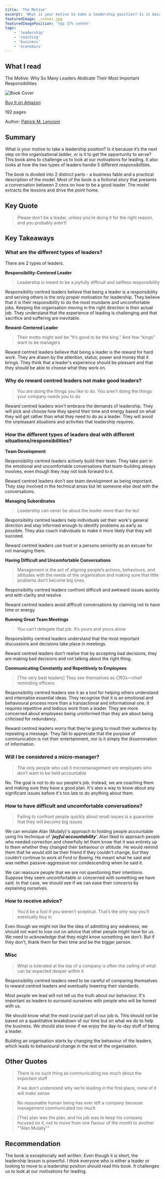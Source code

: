 ```yaml
---
title: 'The Motive'
excerpt: 'What is your motive to take a leadership position? Is it because it’s the next step on the organisational ladder or is it to get the opportunity to serve?  This book challenges us to look at our motivations for leading.'
featuredImage: ./cover.jpg
featuredImagePosition: 'top 37% center'
tags:
    - 'leadership'
    - 'coaching'
    - 'business'
    - 'economics'
---
```


<!-- markdownlint-disable MD036 -->

## What I read

The Motive: Why So Many Leaders Abdicate Their Most Important Responsibilities

![Book Cover](./cover.jpg)

[Buy it on Amazon](https://www.amazon.com/Motive-Leaders-Abdicate-Important-Responsibilities/dp/1119600456)

192 pages

Author: [Patrick M. Lencioni](https://www.tablegroup.com/)

## Summary

What is your motive to take a leadership position? Is it because it’s the next step on the organisational ladder, or is it to get the opportunity to serve? This book aims to challenge us to look at our motivations for leading. It also looks at how the two types of leaders handle 5 different responsibilities.

The book is divided into 2 distinct parts - a business fable and a practical description of the model. Most of the book is a fictional story that presents a conversation between 2 ceos on how to be a good leader. The model extracts the lessons and drive the point home.

## Key Quote

> Please don’t be a leader, unless you’re doing it for the right reason, and you probably aren’t!

## Key Takeaways

### What are the different types of leaders?

There are 2 types of leaders.

**Responsibility-Centered Leader**

> Leadership is meant to be a joyfully difficult and selfless responsibility

Responsibility centred leaders believe that being a leader is a responsibility and serving others is the only proper motivation for leadership. They believe that it is their responsibility to do the most mundane and uncomfortable jobs. Keeping the organisation moving in the right direction is their actual job. They understand that the experience of leading is challenging and that sacrifice and suffering are inevitable.

**Reward-Centered Leader**

> Their motto might well be “It’s good to be the king.” And few “kings” want to be managers

Reward centred leaders believe that being a leader is the reward for hard work. They are drawn by the attention, status, power and money that it brings. They think that a leader's experience should be pleasant and that they should be able to choose what they work on.

### Why do **reward centred leaders not make good leaders?**

> You are doing the things you like to do. You aren’t doing the things your company needs you to do

Reward centred leaders won't embrace the demands of leadership. They will pick and choose how they spend their time and energy based on what they will get rather than what they need to do as a leader. They will avoid the unpleasant situations and activities that leadership requires.

### How the different types of leaders deal with different situations/responsibilities?

**Team Development**

Responsibility centred leaders actively build their team. They take part in the emotional and uncomfortable conversations that team-building always involves, even though they may not look forward to it.

Reward centred leaders don't see team development as being important. They stay involved in the technical areas but let someone else deal with the conversations.

**Managing Subordinates**

> Leadership can never be about the leader more than the led

Responsibility centred leaders help individuals set their work's general direction and stay informed enough to identify problems as early as possible. They also coach individuals to make it more likely that they will succeed.

Reward centred leaders use trust or a persons seniority as an excuse for not managing them.

**Having Difficult and Uncomfortable Conversations**

> Management is the act of aligning people’s actions, behaviours, and attitudes with the needs of the organisation and making sure that little problems don’t become big ones

Responsibility centred leaders confront difficult and awkward issues quickly and with clarity and resolve.

Reward centred leaders avoid difficult conversations by claiming not to have time or energy.

**Running Great Team Meetings**

> You can’t delegate that job. It’s yours and yours alone

Responsibility centred leaders understand that the most important discussions and decisions take place in meetings.

Reward centred leaders don't realise that by accepting bad decisions, they are making bad decisions and not talking about the right thing.

**Communicating Constantly and Repetitively to Employees**

> [The very best leaders] They see themselves as CROs—chief reminding officers

Responsibility centred leaders see it as a tool for helping others understand and internalise essential ideas. They recognise that it is an emotional and behavioural process more than a transactional and informational one. It requires repetitive and tedious work from a leader. They are more concerned about employees being uninformed than they are about being criticised for redundancy.

Reward centred leaders worry that they’re going to insult their audience by repeating a message. They fail to appreciate that the purpose of communication is not their entertainment, nor is it simply the dissemination of information.

### Will I be considered a micro-manager?

> The only people who call it micromanagement are employees who don’t want to be held accountable

No. The goal is not to do our people's job. Instead, we are coaching them and making sure they have a good plan. It's also a way to know about any significant issues before it's too late to do anything about them.

### How to have difficult and uncomfortable conversations?

> Failing to confront people quickly about small issues is a guarantee that they will become big issues

We can emulate Alan (Mulally)'s approach to holding people accountable using his technique of '**_joyful accountability_**'. Alan liked to approach people who needed correction and cheerfully let them know that it was entirely up to them whether they changed their behaviour or attitude. He would remind them that he would still be their friend if they couldn't change, but they couldn’t continue to work at Ford or Boeing. He meant what he said and was neither passive-aggressive nor condescending when he said it.

We can reassure people that we are not questioning their intentions. Suppose they seem uncomfortable or concerned with something we have said. In that case, we should see if we can ease their concerns by explaining ourselves.

### How to receive advice?

> You’d be a fool if you weren’t sceptical. That’s the only way you’ll eventually buy in

Even though we might not like the idea of admitting any weakness, we should not want to lose out on advice that other people might have for us. We need to acknowledge that they might know something we don't. But if they don't, thank them for their time and be the bigger person.

### Misc

> What is tolerated at the top of a company is often the ceiling of what can be expected deeper within it

Responsibility centred leaders need to be careful of comparing themselves to reward centred leaders and eventually lowering their standards.

Most people we lead will not tell us the truth about our behaviour. It's important as leaders to surround ourselves with people who will be honest with us.

We should know what the most crucial part of our job is. This should not be based on a quantitative breakdown of our time but on what we do to help the business. We should also know if we enjoy the day-to-day stuff of being a leader.

Building an organisation starts by changing the behaviour of the leaders, which leads to behavioural change in the rest of the organisation.

## Other Quotes

> There is no such thing as communicating too much about the important stuff

> If we don’t understand why we’re leading in the first place, none of it will make sense

> No reasonable human being has ever left a company because management communicated too much

> [The] plan was the plan, and his job was to keep his company focused on it, not to move from one flavour of the month to another
> ""Alan Mulally""
## Recommendation

The book is exceptionally well written. Even though it is short, the leadership lesson is powerful. I think everyone who is either a leader or looking to move to a leadership position should read this book. It challenges us to look at our motivations for leading.
